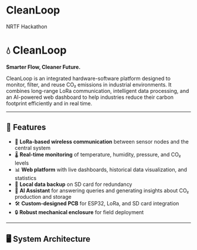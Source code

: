 # CleanLoop
NRTF Hackathon

# 💧 CleanLoop

**Smarter Flow, Cleaner Future.**

CleanLoop is an integrated hardware-software platform designed to monitor, filter, and reuse CO₂ emissions in industrial environments. It combines long-range LoRa communication, intelligent data processing, and an AI-powered web dashboard to help industries reduce their carbon footprint efficiently and in real time.

---

## 🚀 Features

- 🔗 **LoRa-based wireless communication** between sensor nodes and the central system
- 🌡️ **Real-time monitoring** of temperature, humidity, pressure, and CO₂ levels
- 📊 **Web platform** with live dashboards, historical data visualization, and statistics
- 💾 **Local data backup** on SD card for redundancy
- 🧠 **AI Assistant** for answering queries and generating insights about CO₂ production and storage
- 🛠️ **Custom-designed PCB** for ESP32, LoRa, and SD card integration
- 🔒 **Robust mechanical enclosure** for field deployment

---

## 🖥️ System Architecture

